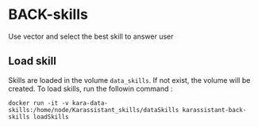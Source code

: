 # BACK-skills
Use vector and select the best skill to answer user

## Load skill

Skills are loaded in the volume `data_skills`. If not exist, the volume will be created.
To load skills, run the followin command :
```
docker run -it -v kara-data-skills:/home/node/Karassistant_skills/dataSkills karassistant-back-skills loadSkills
```

